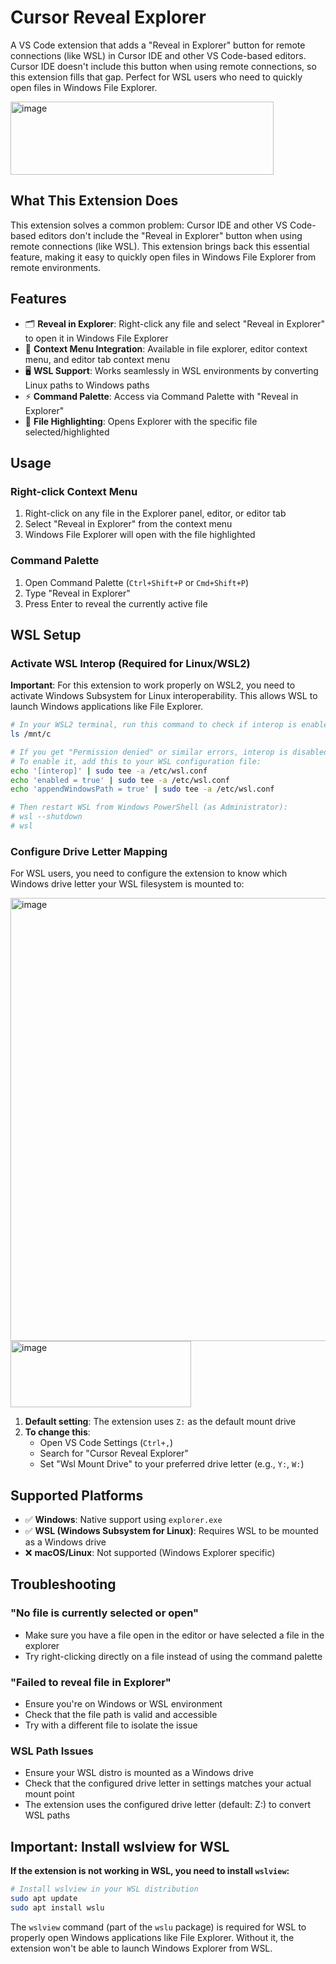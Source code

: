 # Cursor Reveal Explorer

A VS Code extension that adds a "Reveal in Explorer" button for remote connections (like WSL) in Cursor IDE and other VS Code-based editors. Cursor IDE doesn't include this button when using remote connections, so this extension fills that gap. Perfect for WSL users who need to quickly open files in Windows File Explorer.

<img width="421" height="117" alt="image" src="https://github.com/user-attachments/assets/e8a56a16-23b0-44eb-9b25-b51c625fcb4e" />



## What This Extension Does

This extension solves a common problem: Cursor IDE and other VS Code-based editors don't include the "Reveal in Explorer" button when using remote connections (like WSL). This extension brings back this essential feature, making it easy to quickly open files in Windows File Explorer from remote environments.

## Features

- 🗂️ **Reveal in Explorer**: Right-click any file and select "Reveal in Explorer" to open it in Windows File Explorer
- 🎯 **Context Menu Integration**: Available in file explorer, editor context menu, and editor tab context menu
- 🖥️ **WSL Support**: Works seamlessly in WSL environments by converting Linux paths to Windows paths
- ⚡ **Command Palette**: Access via Command Palette with "Reveal in Explorer"
- 📁 **File Highlighting**: Opens Explorer with the specific file selected/highlighted



## Usage

### Right-click Context Menu
1. Right-click on any file in the Explorer panel, editor, or editor tab
2. Select "Reveal in Explorer" from the context menu
3. Windows File Explorer will open with the file highlighted

### Command Palette
1. Open Command Palette (`Ctrl+Shift+P` or `Cmd+Shift+P`)
2. Type "Reveal in Explorer"
3. Press Enter to reveal the currently active file

## WSL Setup

### Activate WSL Interop (Required for Linux/WSL2)

**Important**: For this extension to work properly on WSL2, you need to activate Windows Subsystem for Linux interoperability. This allows WSL to launch Windows applications like File Explorer.

```bash
# In your WSL2 terminal, run this command to check if interop is enabled:
ls /mnt/c

# If you get "Permission denied" or similar errors, interop is disabled
# To enable it, add this to your WSL configuration file:
echo '[interop]' | sudo tee -a /etc/wsl.conf
echo 'enabled = true' | sudo tee -a /etc/wsl.conf
echo 'appendWindowsPath = true' | sudo tee -a /etc/wsl.conf

# Then restart WSL from Windows PowerShell (as Administrator):
# wsl --shutdown
# wsl
```

### Configure Drive Letter Mapping

For WSL users, you need to configure the extension to know which Windows drive letter your WSL filesystem is mounted to:


<img width="885" height="709" alt="image" src="https://github.com/user-attachments/assets/fc24548b-ab2f-4f0c-9184-550f3ca7bf09" />
<img width="289" height="106" alt="image" src="https://github.com/user-attachments/assets/653292cd-dba6-46e4-bfa3-1c984a942245" />

1. **Default setting**: The extension uses `Z:` as the default mount drive
2. **To change this**: 
   - Open VS Code Settings (`Ctrl+,`)
   - Search for "Cursor Reveal Explorer"
   - Set "Wsl Mount Drive" to your preferred drive letter (e.g., `Y:`, `W:`)

## Supported Platforms

- ✅ **Windows**: Native support using `explorer.exe`
- ✅ **WSL (Windows Subsystem for Linux)**: Requires WSL to be mounted as a Windows drive
- ❌ **macOS/Linux**: Not supported (Windows Explorer specific)

## Troubleshooting

### "No file is currently selected or open"
- Make sure you have a file open in the editor or have selected a file in the explorer
- Try right-clicking directly on a file instead of using the command palette

### "Failed to reveal file in Explorer"
- Ensure you're on Windows or WSL environment
- Check that the file path is valid and accessible
- Try with a different file to isolate the issue

### WSL Path Issues
- Ensure your WSL distro is mounted as a Windows drive
- Check that the configured drive letter in settings matches your actual mount point
- The extension uses the configured drive letter (default: Z:) to convert WSL paths

## Important: Install wslview for WSL

**If the extension is not working in WSL, you need to install `wslview`:**

```bash
# Install wslview in your WSL distribution
sudo apt update
sudo apt install wslu
```

The `wslview` command (part of the `wslu` package) is required for WSL to properly open Windows applications like File Explorer. Without it, the extension won't be able to launch Windows Explorer from WSL.


